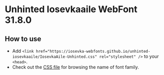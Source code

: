 # Unhinted Iosevkaaile WebFont 31.8.0

## How to use

- Add `<link href="https://iosevka-webfonts.github.io/unhinted-iosevkaaile/IosevkaAile-Unhinted.css" rel="stylesheet" />` to your `<head>`.
- Check out the [CSS file](./IosevkaAile-Unhinted.css) for browsing the name of font family.
